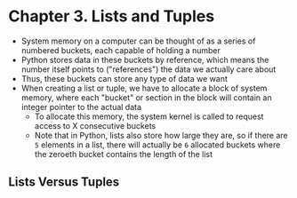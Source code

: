 # Chapter 3. Lists and Tuples

* System memory on a computer can be thought of as a series of numbered buckets, each capable of holding a number
* Python stores data in these buckets by reference, which means the number itself points to ("references") the data we actually care about
* Thus, these buckets can store any type of data we want
* When creating a list or tuple, we have to allocate a block of system memory, where each "bucket" or section in the block will contain an integer pointer to the actual data
  * To allocate this memory, the system kernel is called to request access to X consecutive buckets
  * Note that in Python, lists also store how large they are, so if there are `5` elements in a list, there will actually be `6` allocated buckets where the zeroeth bucket contains the length of the list

## Lists Versus Tuples

